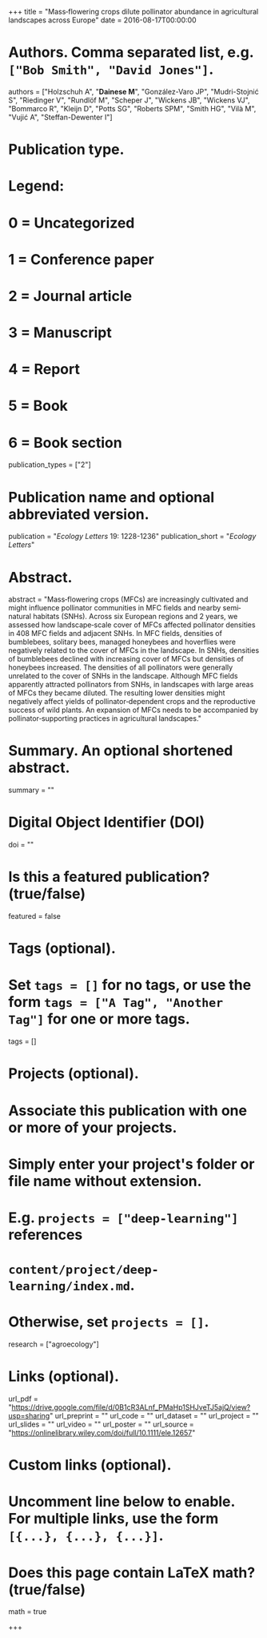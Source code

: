 +++
title = "Mass‐flowering crops dilute pollinator abundance in agricultural landscapes across Europe"
date = 2016-08-17T00:00:00

# Authors. Comma separated list, e.g. `["Bob Smith", "David Jones"]`.
authors = ["Holzschuh A", "**Dainese M**", "González-Varo JP", "Mudri-Stojnić S", "Riedinger V", "Rundlöf M", "Scheper J", "Wickens JB", "Wickens VJ", "Bommarco R", "Kleijn D", "Potts SG", "Roberts SPM", "Smith HG", "Vilà M", "Vujić A", "Steffan-Dewenter I"]

# Publication type.
# Legend:
# 0 = Uncategorized
# 1 = Conference paper
# 2 = Journal article
# 3 = Manuscript
# 4 = Report
# 5 = Book
# 6 = Book section
publication_types = ["2"]

# Publication name and optional abbreviated version.
publication = "*Ecology Letters* 19: 1228-1236"
publication_short = "*Ecology Letters*"

# Abstract.
abstract = "Mass‐flowering crops (MFCs) are increasingly cultivated and might influence pollinator communities in MFC fields and nearby semi‐natural habitats (SNHs). Across six European regions and 2 years, we assessed how landscape‐scale cover of MFCs affected pollinator densities in 408 MFC fields and adjacent SNHs. In MFC fields, densities of bumblebees, solitary bees, managed honeybees and hoverflies were negatively related to the cover of MFCs in the landscape. In SNHs, densities of bumblebees declined with increasing cover of MFCs but densities of honeybees increased. The densities of all pollinators were generally unrelated to the cover of SNHs in the landscape. Although MFC fields apparently attracted pollinators from SNHs, in landscapes with large areas of MFCs they became diluted. The resulting lower densities might negatively affect yields of pollinator‐dependent crops and the reproductive success of wild plants. An expansion of MFCs needs to be accompanied by pollinator‐supporting practices in agricultural landscapes."

# Summary. An optional shortened abstract.
summary = ""

# Digital Object Identifier (DOI)
doi = ""

# Is this a featured publication? (true/false)
featured = false

# Tags (optional).
#   Set `tags = []` for no tags, or use the form `tags = ["A Tag", "Another Tag"]` for one or more tags.
tags = []

# Projects (optional).
#   Associate this publication with one or more of your projects.
#   Simply enter your project's folder or file name without extension.
#   E.g. `projects = ["deep-learning"]` references 
#   `content/project/deep-learning/index.md`.
#   Otherwise, set `projects = []`.
research = ["agroecology"]

# Links (optional).
url_pdf = "https://drive.google.com/file/d/0B1cR3ALnf_PMaHp1SHJveTJ5ajQ/view?usp=sharing"
url_preprint = ""
url_code = ""
url_dataset = ""
url_project = ""
url_slides = ""
url_video = ""
url_poster = ""
url_source = "https://onlinelibrary.wiley.com/doi/full/10.1111/ele.12657"

# Custom links (optional).
#   Uncomment line below to enable. For multiple links, use the form `[{...}, {...}, {...}]`.


# Does this page contain LaTeX math? (true/false)
math = true

+++

